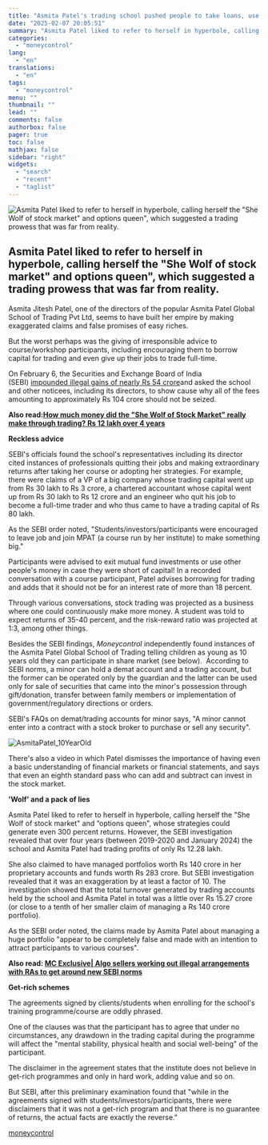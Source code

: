 ```yaml
---
title: "Asmita Patel's trading school pushed people to take loans, use others' money, quit jobs to trade: SEBI"
date: "2025-02-07 20:05:51"
summary: "Asmita Patel liked to refer to herself in hyperbole, calling herself the \"She Wolf of stock market\" and options queen\", which suggested a trading prowess that was far from reality. Asmita Jitesh Patel, one of the directors of the popular Asmita Patel Global School of Trading Pvt Ltd, seems to..."
categories:
  - "moneycontrol"
lang:
  - "en"
translations:
  - "en"
tags:
  - "moneycontrol"
menu: ""
thumbnail: ""
lead: ""
comments: false
authorbox: false
pager: true
toc: false
mathjax: false
sidebar: "right"
widgets:
  - "search"
  - "recent"
  - "taglist"
---
```


![Asmita Patel liked to refer to herself in hyperbole, calling herself the "She Wolf of stock market" and options queen", which suggested a trading prowess that was far from reality.](//stat1.moneycontrol.com/mcnews//images/grey_bg.gif "Asmita Patel liked to refer to herself in hyperbole, calling herself the \"She Wolf of stock market\" and options queen\", which suggested a trading prowess that was far from reality.")

Asmita Patel liked to refer to herself in hyperbole, calling herself the "She Wolf of stock market" and options queen", which suggested a trading prowess that was far from reality.
------------------------------------------------------------------------------------------------------------------------------------------------------------------------------------

 

Asmita Jitesh Patel, one of the directors of the popular Asmita Patel Global School of Trading Pvt Ltd, seems to have built her empire by making exaggerated claims and false promises of easy riches.

But the worst perhaps was the giving of irresponsible advice to course/workshop participants, including encouraging them to borrow capital for trading and even give up their jobs to trade full-time.

On February 6, the Securities and Exchange Board of India (SEBI) [impounded illegal gains of nearly Rs 54 crore](https://www.moneycontrol.com/news/business/markets/sebi-impounds-rs-53-67-cr-from-asmita-patel-global-school-of-trading-could-go-after-rs-104-6-cr-earned-as-fee-12933108.html)and asked the school and other noticees, including its directors, to show cause why all of the fees amounting to approximately Rs 104 crore should not be seized.

**Also read:[How much money did the "She Wolf of Stock Market" really make through trading? Rs 12 lakh over 4 years](https://www.moneycontrol.com/news/business/markets/how-much-money-did-the-she-wolf-of-stock-market-really-make-through-trading-rs-12-lakh-over-4-years-12933657.html)**

**Reckless advice**

SEBI's officials found the school's representatives including its director cited instances of professionals quitting their jobs and making extraordinary returns after taking her course or adopting her strategies. For example, there were claims of a VP of a big company whose trading capital went up from Rs 30 lakh to Rs 3 crore, a chartered accountant whose capital went up from Rs 30 lakh to Rs 12 crore and an engineer who quit his job to become a full-time trader and who thus came to have a trading capital of Rs 80 lakh.

As the SEBI order noted, "Students/investors/participants were encouraged to leave job and join MPAT (a course run by her institute) to make something big."

Participants were advised to exit mutual fund investments or use other people's money in case they were short of capital! In a recorded conversation with a course participant, Patel advises borrowing for trading and adds that it should not be for an interest rate of more than 18 percent.

Through various conversations, stock trading was projected as a business where one could continuously make more money. A student was told to expect returns of 35-40 percent, and the risk-reward ratio was projected at 1:3, among other things.

Besides the SEBI findings, *Moneycontrol* independently found instances of the Asmita Patel Global School of Trading telling children as young as 10 years old they can participate in share market (see below).  According to SEBI norms, a minor can hold a demat account and a trading account, but the former can be operated only by the guardian and the latter can be used only for sale of securities that came into the minor's possession through gift/donation, transfer between family members or implementation of government/regulatory directions or orders.

SEBI's FAQs on demat/trading accounts for minor says, "A minor cannot enter into a contract with a stock broker to purchase or sell any security".

![AsmitaPatel_10YearOld](https://images.moneycontrol.com/static-mcnews/2025/02/20250207105054_AsmitaPatel_10YearOld.jpg)

There's also a video in which Patel dismisses the importance of having even a basic understanding of financial markets or financial statements, and says that even an eighth standard pass who can add and subtract can invest in the stock market.

**'Wolf' and a pack of lies**

Asmita Patel liked to refer to herself in hyperbole, calling herself the "She Wolf of stock market" and “options queen", whose strategies could generate even 300 percent returns. However, the SEBI investigation revealed that over four years (between 2019-2020 and January 2024) the school and Asmita Patel had trading profits of only Rs 12.28 lakh.

She also claimed to have managed portfolios worth Rs 140 crore in her proprietary accounts and funds worth Rs 283 crore. But SEBI investigation revealed that it was an exaggeration by at least a factor of 10. The investigation showed that the total turnover generated by trading accounts held by the school and Asmita Patel in total was a little over Rs 15.27 crore (or close to a tenth of her smaller claim of managing a Rs 140 crore portfolio).

As the SEBI order noted, the claims made by Asmita Patel about managing a huge portfolio "appear to be completely false and made with an intention to attract participants to various courses".

**Also read: [MC Exclusive| Algo sellers working out illegal arrangements with RAs to get around new SEBI norms](https://www.moneycontrol.com/news/business/markets/mc-exclusive-algo-sellers-working-out-illegal-arrangements-with-ras-to-get-around-new-sebi-norms-12932819.html)**

**Get-rich schemes**

The agreements signed by clients/students when enrolling for the school's training programme/course are oddly phrased.

One of the clauses was that the participant has to agree that under no circumstances, any drawdown in the trading capital during the programme will affect the "mental stability, physical health and social well-being" of the participant.

The disclaimer in the agreement states that the institute does not believe in get-rich programmes and only in hard work, adding value and so on.

But SEBI, after this preliminary examination found that "while in the agreements signed with students/investors/participants, there were disclaimers that it was not a get-rich program and that there is no guarantee of returns, the actual facts are exactly the reverse."

[moneycontrol](https://www.moneycontrol.com/news/business/markets/asmita-patel-s-trading-school-pushed-people-to-take-loans-use-others-money-quit-jobs-to-trade-sebi-12933869.html)
